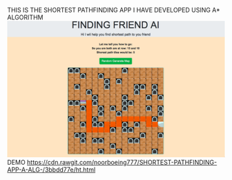 
THIS IS THE SHORTEST PATHFINDING APP I HAVE DEVELOPED USING A* ALGORITHM 
![alt text](https://github.com/noorboeing777/SHORTEST-PATHFINDING-APP-A-ALG-/blob/master/path.png)
DEMO
https://cdn.rawgit.com/noorboeing777/SHORTEST-PATHFINDING-APP-A-ALG-/3bbdd77e/ht.html

